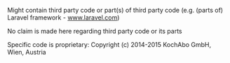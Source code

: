 Might contain third party code or part(s) of third party code
(e.g. (parts of) Laravel framework - www.laravel.com)

No claim is made here regarding third party code or its parts

Specific code is proprietary: Copyright (c) 2014-2015 KochAbo GmbH, Wien, Austria

